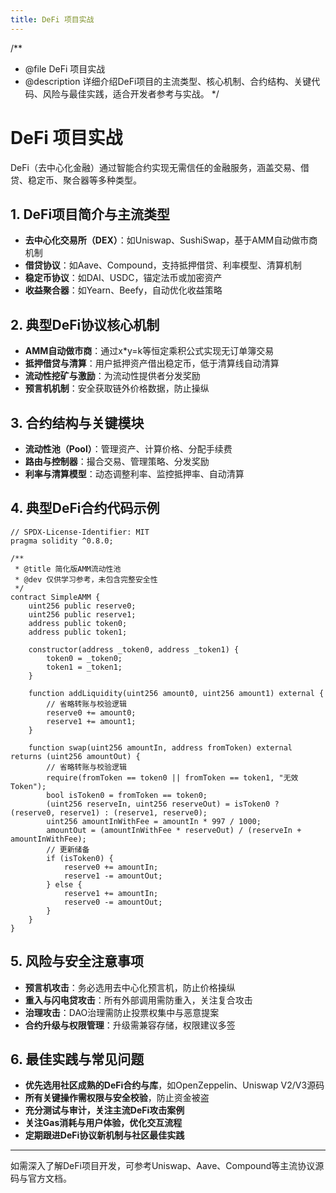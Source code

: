 ```yaml
---
title: DeFi 项目实战
---
```


/**
 * @file DeFi 项目实战
 * @description 详细介绍DeFi项目的主流类型、核心机制、合约结构、关键代码、风险与最佳实践，适合开发者参考与实战。
 */

# DeFi 项目实战

DeFi（去中心化金融）通过智能合约实现无需信任的金融服务，涵盖交易、借贷、稳定币、聚合器等多种类型。

## 1. DeFi项目简介与主流类型
- **去中心化交易所（DEX）**：如Uniswap、SushiSwap，基于AMM自动做市商机制
- **借贷协议**：如Aave、Compound，支持抵押借贷、利率模型、清算机制
- **稳定币协议**：如DAI、USDC，锚定法币或加密资产
- **收益聚合器**：如Yearn、Beefy，自动优化收益策略

## 2. 典型DeFi协议核心机制
- **AMM自动做市商**：通过x*y=k等恒定乘积公式实现无订单簿交易
- **抵押借贷与清算**：用户抵押资产借出稳定币，低于清算线自动清算
- **流动性挖矿与激励**：为流动性提供者分发奖励
- **预言机机制**：安全获取链外价格数据，防止操纵

## 3. 合约结构与关键模块
- **流动性池（Pool）**：管理资产、计算价格、分配手续费
- **路由与控制器**：撮合交易、管理策略、分发奖励
- **利率与清算模型**：动态调整利率、监控抵押率、自动清算

## 4. 典型DeFi合约代码示例

```solidity
// SPDX-License-Identifier: MIT
pragma solidity ^0.8.0;

/**
 * @title 简化版AMM流动性池
 * @dev 仅供学习参考，未包含完整安全性
 */
contract SimpleAMM {
    uint256 public reserve0;
    uint256 public reserve1;
    address public token0;
    address public token1;

    constructor(address _token0, address _token1) {
        token0 = _token0;
        token1 = _token1;
    }

    function addLiquidity(uint256 amount0, uint256 amount1) external {
        // 省略转账与校验逻辑
        reserve0 += amount0;
        reserve1 += amount1;
    }

    function swap(uint256 amountIn, address fromToken) external returns (uint256 amountOut) {
        // 省略转账与校验逻辑
        require(fromToken == token0 || fromToken == token1, "无效Token");
        bool isToken0 = fromToken == token0;
        (uint256 reserveIn, uint256 reserveOut) = isToken0 ? (reserve0, reserve1) : (reserve1, reserve0);
        uint256 amountInWithFee = amountIn * 997 / 1000;
        amountOut = (amountInWithFee * reserveOut) / (reserveIn + amountInWithFee);
        // 更新储备
        if (isToken0) {
            reserve0 += amountIn;
            reserve1 -= amountOut;
        } else {
            reserve1 += amountIn;
            reserve0 -= amountOut;
        }
    }
}
```

## 5. 风险与安全注意事项
- **预言机攻击**：务必选用去中心化预言机，防止价格操纵
- **重入与闪电贷攻击**：所有外部调用需防重入，关注复合攻击
- **治理攻击**：DAO治理需防止投票权集中与恶意提案
- **合约升级与权限管理**：升级需兼容存储，权限建议多签

## 6. 最佳实践与常见问题
- **优先选用社区成熟的DeFi合约与库**，如OpenZeppelin、Uniswap V2/V3源码
- **所有关键操作需权限与安全校验**，防止资金被盗
- **充分测试与审计，关注主流DeFi攻击案例**
- **关注Gas消耗与用户体验，优化交互流程**
- **定期跟进DeFi协议新机制与社区最佳实践**

---

如需深入了解DeFi项目开发，可参考Uniswap、Aave、Compound等主流协议源码与官方文档。 